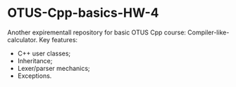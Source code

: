 # OTUS-Cpp-basics-HW-4

Another expirementall repository for basic OTUS Cpp course: Compiler-like-calculator.
Key features:
  - C++ user classes;
  - Inheritance;
  - Lexer/parser mechanics;
  - Exceptions.

